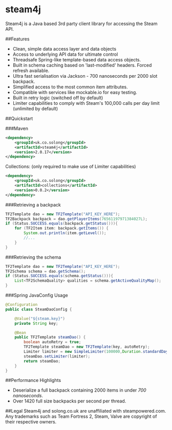 steam4j
=======
Steam4j is a Java based 3rd party client library for accessing the Steam API.

##Features
 - Clean, simple data access layer and data objects
 - Access to underlying API data for ultimate control
 - Threadsafe Spring-like template-based data access objects.
 - Built in schema caching based on 'last-modified' headers. Forced refresh available.
 - Ultra fast serialisation via Jackson - 700 nanoseconds per 2000 slot backpack.
 - Simplified access to the most common item attributes.
 - Compatible with services like mockable.io for easy testing.
 - Built in retry logic (switched off by default)
 - Limiter capabilities to comply with Steam's 100,000 calls per day limit (unlimited by default)

##Quickstart

###Maven
```xml
<dependency>
    <groupId>uk.co.solong</groupId>
    <artifactId>steam4j</artifactId>
    <version>2.0.17</version>
</dependency>
```

Collections: (only required to make use of Limiter capabilities)
```xml
<dependency>
    <groupId>uk.co.solong</groupId>
    <artifactId>collections</artifactId>
    <version>0.0.2</version>
</dependency>
```
 
###Retrieving a backpack
```java
TF2Template dao = new TF2Template("API_KEY_HERE");
TF2Backpack backpack = dao.getPlayerItems(76561197971384027L);
if (Status.SUCCESS.equals(backpack.getStatus())){
    for (TF2Item item: backpack.getItems()) {
        System.out.println(item.getLevel());
        //...
    }
}
```

###Retrieving the schema
```java
TF2Template dao = new TF2Template("API_KEY_HERE");
TF2Schema schema = dao.getSchema();
if (Status.SUCCESS.equals(schema.getStatus())){
    List<TF2SchemaQuality> qualities = schema.getActiveQualityMap();
}
```

###Spring JavaConfig Usage
```java
@Configuration
public class SteamDaoConfig {

    @Value("${steam.key}")
    private String key;

    @Bean
    public TF2Template steamDao() {
        boolean autoRetry = true;
        TF2Template steamDao = new TF2Template(key, autoRetry);
        Limiter limiter = new SimpleLimiter(100000,Duration.standardDays(1));
        steamDao.setLimiter(limiter);
        return steamDao;
    }
}
```

##Performance Highlights
 - Deserialize a full backpack containing 2000 items in under *700 nanoseconds*.
 - Over 1420 full size backpacks per second per thread.
 
##Legal
 Steam4j and solong.co.uk are unaffiliated with steampowered.com. Any trademarks such as Team Fortress 2, Steam, Valve are copyright of their respective owners.
